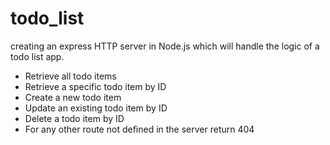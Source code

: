 # todo_list
creating an express HTTP server in Node.js which will handle the logic of a todo list app.
- Retrieve all todo items
- Retrieve a specific todo item by ID
- Create a new todo item
-  Update an existing todo item by ID
-  Delete a todo item by ID
-  For any other route not defined in the server return 404
